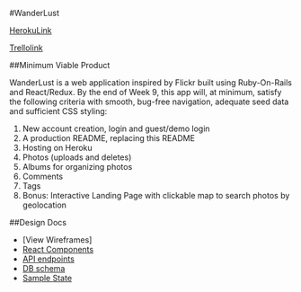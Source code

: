#WanderLust

[HerokuLink](https://dashboard.heroku.com/apps)

[Trellolink](https://trello.com/)

##Minimum Viable Product

WanderLust is a web application inspired by Flickr built using Ruby-On-Rails and React/Redux.
By the end of Week 9, this app will, at minimum, satisfy the following criteria with smooth,
bug-free navigation, adequate seed data and sufficient CSS styling:

1. New account creation, login and guest/demo login
2. A production README, replacing this README
3. Hosting on Heroku
4. Photos (uploads and deletes)
5. Albums for organizing photos
6. Comments
7. Tags
8. Bonus: Interactive Landing Page with clickable map to search photos by geolocation

##Design Docs

* [View Wireframes]
* [React Components](https://github.com/eadams17/WanderLust/blob/master/docs/component-hierarchy.md)
* [API endpoints](https://github.com/eadams17/WanderLust/blob/master/docs/api-endpoints.md)
* [DB schema](https://github.com/eadams17/WanderLust/blob/master/docs/schema.md)
* [Sample State](https://github.com/eadams17/WanderLust/blob/master/docs/sample-state.md)
